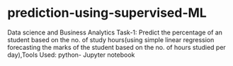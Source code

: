 # prediction-using-supervised-ML
Data science and Business Analytics Task-1: Predict the percentage of an student based on the no. of study hours(using simple linear regression forecasting the marks of the student based on the no. of hours studied per day),Tools Used: python- Jupyter notebook
